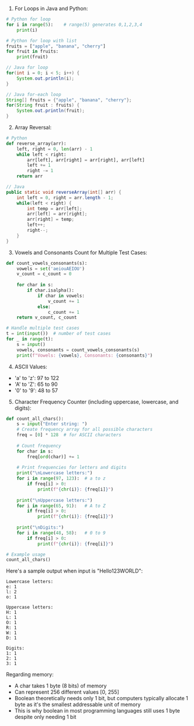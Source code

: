 
1. For Loops in Java and Python:

```python
# Python for loop
for i in range(5):    # range(5) generates 0,1,2,3,4
    print(i)

# Python for loop with list
fruits = ["apple", "banana", "cherry"]
for fruit in fruits:
    print(fruit)
```

```java
// Java for loop
for(int i = 0; i < 5; i++) {
    System.out.println(i);
}

// Java for-each loop
String[] fruits = {"apple", "banana", "cherry"};
for(String fruit : fruits) {
    System.out.println(fruit);
}
```

2. Array Reversal:

```python
# Python
def reverse_array(arr):
    left, right = 0, len(arr) - 1
    while left < right:
        arr[left], arr[right] = arr[right], arr[left]
        left += 1
        right -= 1
    return arr
```

```java
// Java
public static void reverseArray(int[] arr) {
    int left = 0, right = arr.length - 1;
    while(left < right) {
        int temp = arr[left];
        arr[left] = arr[right];
        arr[right] = temp;
        left++;
        right--;
    }
}
```

3. Vowels and Consonants Count for Multiple Test Cases:

```python
def count_vowels_consonants(s):
    vowels = set('aeiouAEIOU')
    v_count = c_count = 0
    
    for char in s:
        if char.isalpha():
            if char in vowels:
                v_count += 1
            else:
                c_count += 1
    return v_count, c_count

# Handle multiple test cases
t = int(input())  # number of test cases
for _ in range(t):
    s = input()
    vowels, consonants = count_vowels_consonants(s)
    print(f"Vowels: {vowels}, Consonants: {consonants}")
```

4. ASCII Values:
- 'a' to 'z': 97 to 122
- 'A' to 'Z': 65 to 90
- '0' to '9': 48 to 57

5. Character Frequency Counter (including uppercase, lowercase, and digits):

```python
def count_all_chars():
    s = input("Enter string: ")
    # Create frequency array for all possible characters
    freq = [0] * 128  # for ASCII characters
    
    # Count frequency
    for char in s:
        freq[ord(char)] += 1
    
    # Print frequencies for letters and digits
    print("\nLowercase letters:")
    for i in range(97, 123):  # a to z
        if freq[i] > 0:
            print(f"{chr(i)}: {freq[i]}")
    
    print("\nUppercase letters:")
    for i in range(65, 91):   # A to Z
        if freq[i] > 0:
            print(f"{chr(i)}: {freq[i]}")
    
    print("\nDigits:")
    for i in range(48, 58):   # 0 to 9
        if freq[i] > 0:
            print(f"{chr(i)}: {freq[i]}")

# Example usage
count_all_chars()
```

Here's a sample output when input is "Hello123WORLD":
```
Lowercase letters:
e: 1
l: 2
o: 1

Uppercase letters:
H: 1
L: 1
O: 1
R: 1
W: 1
D: 1

Digits:
1: 1
2: 1
3: 1
```

Regarding memory:
- A char takes 1 byte (8 bits) of memory
- Can represent 256 different values [0, 255]
- Boolean theoretically needs only 1 bit, but computers typically allocate 1 byte as it's the smallest addressable unit of memory
- This is why boolean in most programming languages still uses 1 byte despite only needing 1 bit
